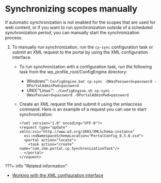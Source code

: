 # Synchronizing scopes manually

If automatic synchronization is not enabled for the scopes that are used for web content, or if you want to run synchronization outside of a scheduled synchronization period, you can manually start the synchronization process.

1.  To manually run synchronization, run the `cp-sync` configuration task or submit an XML request to the portal by using the XML configuration interface.

    -   To run synchronization with a configuration task, run the following task from the wp_profile_root/ConfigEngine directory:
        -   Windows™: `ConfigEngine.bat cp-sync -DWasPassword=password -DPortalAdminPwd=password`
        -   UNIX™Linux™: `./ConfigEngine.sh cp-sync -DWasPassword=password -DPortalAdminPwd=password`

    -   Create an XML request file and submit it using the xmlaccess command. Here is an example of a request you can use to start synchronization:

        ```
        <?xml version="1.0" encoding="UTF-8"?> 
        <request type="update" xmlns:xsi="http://www.w3.org/2001/XMLSchema-instance" 
          xsi:noNamespaceSchemaLocation="PortalConfig_8.5.0.xsd"> 
          <portal action="locate"> 
            <task action="create" name="com.ibm.portal.cp.SynchronizationTask"/> 
          </portal> 
        </request>
        ```

???+ info "Related information"  
  - [Working with the XML configuration interface](../../../../../../deployment/manage/portal_admin_tools/xml_config_interface/working_xml_config_interface/index.md)

